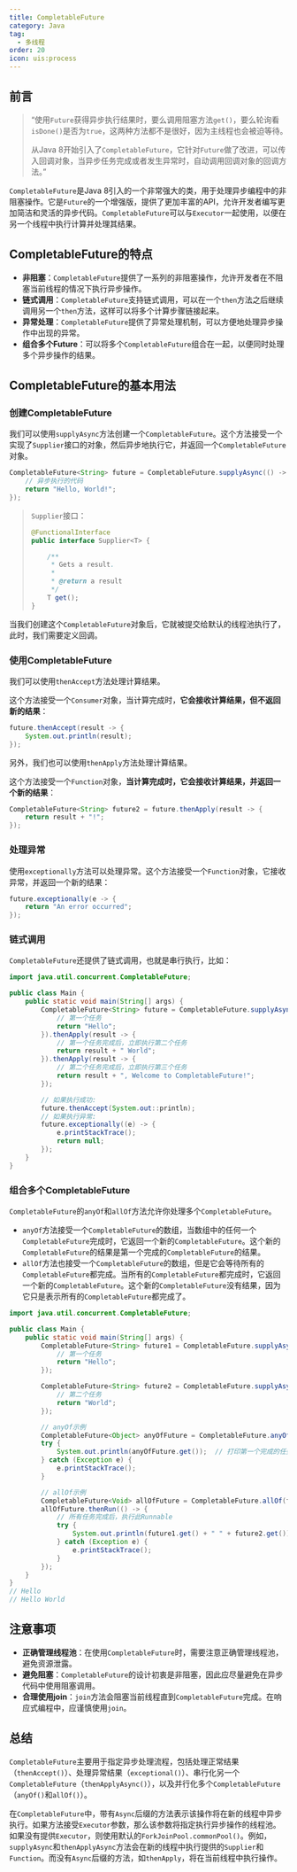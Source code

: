 ```yaml
---
title: CompletableFuture
category: Java
tag:
  - 多线程
order: 20
icon: uis:process
---
```


## 前言

> “使用`Future`获得异步执行结果时，要么调用阻塞方法`get()`，要么轮询看`isDone()`是否为`true`，这两种方法都不是很好，因为主线程也会被迫等待。
>
> 从Java 8开始引入了`CompletableFuture`，它针对`Future`做了改进，可以传入回调对象，当异步任务完成或者发生异常时，自动调用回调对象的回调方法。”

`CompletableFuture`是Java 8引入的一个非常强大的类，用于处理异步编程中的非阻塞操作。它是`Future`的一个增强版，提供了更加丰富的API，允许开发者编写更加简洁和灵活的异步代码。`CompletableFuture`可以与`Executor`一起使用，以便在另一个线程中执行计算并处理其结果。

## CompletableFuture的特点

- **非阻塞**：`CompletableFuture`提供了一系列的非阻塞操作，允许开发者在不阻塞当前线程的情况下执行异步操作。
- **链式调用**：`CompletableFuture`支持链式调用，可以在一个`then`方法之后继续调用另一个`then`方法，这样可以将多个计算步骤链接起来。
- **异常处理**：`CompletableFuture`提供了异常处理机制，可以方便地处理异步操作中出现的异常。
- **组合多个Future**：可以将多个`CompletableFuture`组合在一起，以便同时处理多个异步操作的结果。

## CompletableFuture的基本用法

### 创建CompletableFuture

我们可以使用`supplyAsync`方法创建一个`CompletableFuture`。这个方法接受一个实现了`Supplier`接口的对象，然后异步地执行它，并返回一个`CompletableFuture`对象。

```java
CompletableFuture<String> future = CompletableFuture.supplyAsync(() -> {
    // 异步执行的代码
    return "Hello, World!";
});
```

> `Supplier`接口：
>
> ```java
> @FunctionalInterface
> public interface Supplier<T> {
> 
>     /**
>      * Gets a result.
>      *
>      * @return a result
>      */
>     T get();
> }
> ```

当我们创建这个`CompletableFuture`对象后，它就被提交给默认的线程池执行了，此时，我们需要定义回调。

### 使用CompletableFuture

我们可以使用`thenAccept`方法处理计算结果。

这个方法接受一个`Consumer`对象，当计算完成时，**它会接收计算结果，但不返回新的结果**：

```java
future.thenAccept(result -> {
    System.out.println(result);
});
```

另外，我们也可以使用`thenApply`方法处理计算结果。

这个方法接受一个`Function`对象，**当计算完成时，它会接收计算结果，并返回一个新的结果**：

```java
CompletableFuture<String> future2 = future.thenApply(result -> {
    return result + "!";
});
```

### 处理异常

使用`exceptionally`方法可以处理异常。这个方法接受一个`Function`对象，它接收异常，并返回一个新的结果：

```java
future.exceptionally(e -> {
    return "An error occurred";
});
```



### 链式调用

`CompletableFuture`还提供了链式调用，也就是串行执行，比如：

```java
import java.util.concurrent.CompletableFuture;

public class Main {
    public static void main(String[] args) {
        CompletableFuture<String> future = CompletableFuture.supplyAsync(() -> {
            // 第一个任务
            return "Hello";
        }).thenApply(result -> {
            // 第一个任务完成后，立即执行第二个任务
            return result + " World";
        }).thenApply(result -> {
            // 第二个任务完成后，立即执行第三个任务
            return result + ", Welcome to CompletableFuture!";
        });

        // 如果执行成功:
        future.thenAccept(System.out::println);
        // 如果执行异常:
        future.exceptionally((e) -> {
            e.printStackTrace();
            return null;
        });
    }
}
```

### 组合多个CompletableFuture

`CompletableFuture`的`anyOf`和`allOf`方法允许你处理多个`CompletableFuture`。

- `anyOf`方法接受一个`CompletableFuture`的数组，当数组中的任何一个`CompletableFuture`完成时，它返回一个新的`CompletableFuture`。这个新的`CompletableFuture`的结果是第一个完成的`CompletableFuture`的结果。
- `allOf`方法也接受一个`CompletableFuture`的数组，但是它会等待所有的`CompletableFuture`都完成。当所有的`CompletableFuture`都完成时，它返回一个新的`CompletableFuture`。这个新的`CompletableFuture`没有结果，因为它只是表示所有的`CompletableFuture`都完成了。

```java
import java.util.concurrent.CompletableFuture;

public class Main {
    public static void main(String[] args) {
        CompletableFuture<String> future1 = CompletableFuture.supplyAsync(() -> {
            // 第一个任务
            return "Hello";
        });

        CompletableFuture<String> future2 = CompletableFuture.supplyAsync(() -> {
            // 第二个任务
            return "World";
        });

        // anyOf示例
        CompletableFuture<Object> anyOfFuture = CompletableFuture.anyOf(future1, future2);
        try {
            System.out.println(anyOfFuture.get());  // 打印第一个完成的任务的结果
        } catch (Exception e) {
            e.printStackTrace();
        }

        // allOf示例
        CompletableFuture<Void> allOfFuture = CompletableFuture.allOf(future1, future2);
        allOfFuture.thenRun(() -> {
            // 所有任务完成后，执行此Runnable
            try {
                System.out.println(future1.get() + " " + future2.get());  // 打印所有任务的结果
            } catch (Exception e) {
                e.printStackTrace();
            }
        });
    }
}
// Hello
// Hello World
```



## 注意事项

- **正确管理线程池**：在使用`CompletableFuture`时，需要注意正确管理线程池，避免资源泄露。
- **避免阻塞**：`CompletableFuture`的设计初衷是非阻塞，因此应尽量避免在异步代码中使用阻塞调用。
- **合理使用join**：`join`方法会阻塞当前线程直到`CompletableFuture`完成。在响应式编程中，应谨慎使用`join`。

## 总结

`CompletableFuture`主要用于指定异步处理流程，包括处理正常结果（`thenAccept()`）、处理异常结果（`exceptional()`）、串行化另一个`CompletableFuture`（`thenApplyAsync()`），以及并行化多个`CompletableFuture`（`anyOf()`和`allOf()`）。

在`CompletableFuture`中，带有`Async`后缀的方法表示该操作将在新的线程中异步执行。如果方法接受`Executor`参数，那么该参数将指定执行异步操作的线程池。如果没有提供`Executor`，则使用默认的`ForkJoinPool.commonPool()`。例如，`supplyAsync`和`thenApplyAsync`方法会在新的线程中执行提供的`Supplier`和`Function`。而没有`Async`后缀的方法，如`thenApply`，将在当前线程中执行操作。